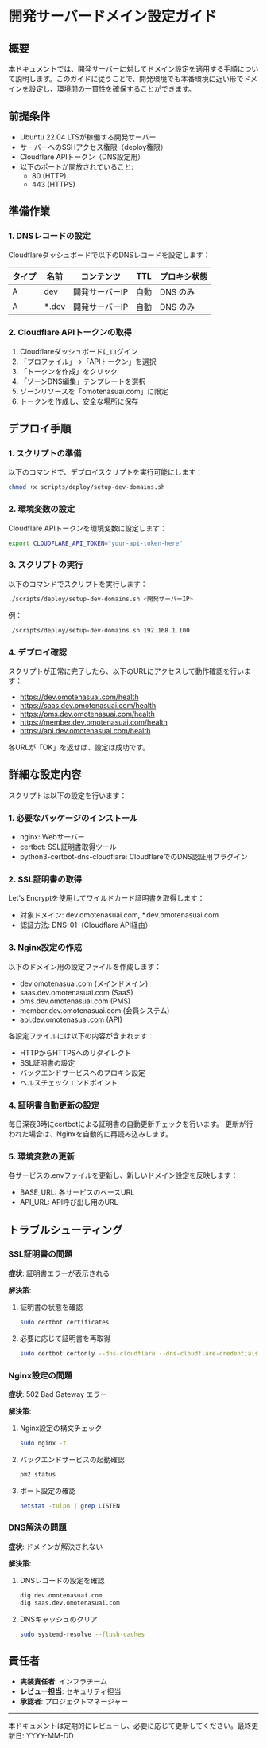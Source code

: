 # 開発サーバードメイン設定ガイド

## 概要

本ドキュメントでは、開発サーバーに対してドメイン設定を適用する手順について説明します。このガイドに従うことで、開発環境でも本番環境に近い形でドメインを設定し、環境間の一貫性を確保することができます。

## 前提条件

- Ubuntu 22.04 LTSが稼働する開発サーバー
- サーバーへのSSHアクセス権限（deploy権限）
- Cloudflare APIトークン（DNS設定用）
- 以下のポートが開放されていること:
  - 80 (HTTP)
  - 443 (HTTPS)

## 準備作業

### 1. DNSレコードの設定

Cloudflareダッシュボードで以下のDNSレコードを設定します：

| タイプ | 名前 | コンテンツ | TTL | プロキシ状態 |
|-------|------|----------|-----|------------|
| A | dev | 開発サーバーIP | 自動 | DNS のみ |
| A | *.dev | 開発サーバーIP | 自動 | DNS のみ |

### 2. Cloudflare APIトークンの取得

1. Cloudflareダッシュボードにログイン
2. 「プロファイル」→「APIトークン」を選択
3. 「トークンを作成」をクリック
4. 「ゾーンDNS編集」テンプレートを選択
5. ゾーンリソースを「omotenasuai.com」に限定
6. トークンを作成し、安全な場所に保存

## デプロイ手順

### 1. スクリプトの準備

以下のコマンドで、デプロイスクリプトを実行可能にします：

```bash
chmod +x scripts/deploy/setup-dev-domains.sh
```

### 2. 環境変数の設定

Cloudflare APIトークンを環境変数に設定します：

```bash
export CLOUDFLARE_API_TOKEN="your-api-token-here"
```

### 3. スクリプトの実行

以下のコマンドでスクリプトを実行します：

```bash
./scripts/deploy/setup-dev-domains.sh <開発サーバーIP>
```

例：
```bash
./scripts/deploy/setup-dev-domains.sh 192.168.1.100
```

### 4. デプロイ確認

スクリプトが正常に完了したら、以下のURLにアクセスして動作確認を行います：

- https://dev.omotenasuai.com/health
- https://saas.dev.omotenasuai.com/health
- https://pms.dev.omotenasuai.com/health
- https://member.dev.omotenasuai.com/health
- https://api.dev.omotenasuai.com/health

各URLが「OK」を返せば、設定は成功です。

## 詳細な設定内容

スクリプトは以下の設定を行います：

### 1. 必要なパッケージのインストール

- nginx: Webサーバー
- certbot: SSL証明書取得ツール
- python3-certbot-dns-cloudflare: CloudflareでのDNS認証用プラグイン

### 2. SSL証明書の取得

Let's Encryptを使用してワイルドカード証明書を取得します：
- 対象ドメイン: dev.omotenasuai.com, *.dev.omotenasuai.com
- 認証方法: DNS-01（Cloudflare API経由）

### 3. Nginx設定の作成

以下のドメイン用の設定ファイルを作成します：
- dev.omotenasuai.com (メインドメイン)
- saas.dev.omotenasuai.com (SaaS)
- pms.dev.omotenasuai.com (PMS)
- member.dev.omotenasuai.com (会員システム)
- api.dev.omotenasuai.com (API)

各設定ファイルには以下の内容が含まれます：
- HTTPからHTTPSへのリダイレクト
- SSL証明書の設定
- バックエンドサービスへのプロキシ設定
- ヘルスチェックエンドポイント

### 4. 証明書自動更新の設定

毎日深夜3時にcertbotによる証明書の自動更新チェックを行います。
更新が行われた場合は、Nginxを自動的に再読み込みします。

### 5. 環境変数の更新

各サービスの.envファイルを更新し、新しいドメイン設定を反映します：
- BASE_URL: 各サービスのベースURL
- API_URL: API呼び出し用のURL

## トラブルシューティング

### SSL証明書の問題

**症状**: 証明書エラーが表示される

**解決策**:
1. 証明書の状態を確認
   ```bash
   sudo certbot certificates
   ```
2. 必要に応じて証明書を再取得
   ```bash
   sudo certbot certonly --dns-cloudflare --dns-cloudflare-credentials ~/cloudflare.ini -d dev.omotenasuai.com -d *.dev.omotenasuai.com --force-renewal
   ```

### Nginx設定の問題

**症状**: 502 Bad Gateway エラー

**解決策**:
1. Nginx設定の構文チェック
   ```bash
   sudo nginx -t
   ```
2. バックエンドサービスの起動確認
   ```bash
   pm2 status
   ```
3. ポート設定の確認
   ```bash
   netstat -tulpn | grep LISTEN
   ```

### DNS解決の問題

**症状**: ドメインが解決されない

**解決策**:
1. DNSレコードの設定を確認
   ```bash
   dig dev.omotenasuai.com
   dig saas.dev.omotenasuai.com
   ```
2. DNSキャッシュのクリア
   ```bash
   sudo systemd-resolve --flush-caches
   ```

## 責任者

- **実装責任者**: インフラチーム
- **レビュー担当**: セキュリティ担当
- **承認者**: プロジェクトマネージャー

---

本ドキュメントは定期的にレビューし、必要に応じて更新してください。最終更新日: YYYY-MM-DD